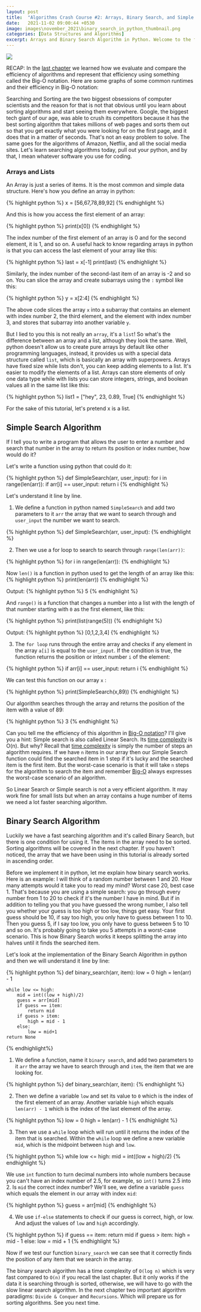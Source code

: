 ```yaml
---
layout: post
title:  "Algorithms Crash Course #2: Arrays, Binary Search, and Simple Search in Python"
date:   2021-11-02 09:00:44 +0530
image: images\november_2021\binary_search_in_python_thumbnail.png
categories: [Data Structures and Algorithms]
excerpt: Arrays and Binary Search Algorithm in Python. Welcome to the first second of Crash Course Algorithms.
---
```


<img src="\blog\images\november_2021\binary_search_in_python_thumbnail.png?raw=true">

RECAP: In the [last chapter][last-chapter] we learned how we evaluate and compare the efficiency of algorithms and represent that efficiency using something called the Big-O notation. Here are some graphs of some common runtimes and their efficiency in Big-O notation:

Searching and Sorting are the two biggest obsessions of computer scientists and the reason for that is not that obvious until you learn about sorting algorithms and start seeing them everywhere. Google, the biggest tech giant of our age, was able to crush its competitors because it has the best sorting algorithm that takes millions of web pages and sorts them out so that you get exactly what you were looking for on the first page, and it does that in a matter of seconds. That's not an easy problem to solve. The same goes for the algorithms of Amazon, Netflix, and all the social media sites. Let's learn searching algorithms today, pull out your python, and by that, I mean whatever software you use for coding.

### Arrays and Lists
An Array is just a series of items. It is the most common and simple data structure. Here's how you define an array in python:

{% highlight python %}
x = [56,67,78,89,92]
{% endhighlight %}

And this is how you access the first element of an array:

{% highlight python %}
print(x[0])
{% endhighlight %}

The index number of the first element of an array is 0 and for the second element, it is 1, and so on. A useful hack to know regarding arrays in python is that you can access the last element of your array like this:

{% highlight python %}
last = x[-1]
print(last)
{% endhighlight %}

Similarly, the index number of the second-last item of an array is -2 and so on. You can slice the array and create subarrays using the `:` symbol like this:

{% highlight python %}
y = x[2:4]
{% endhighlight %}

The above code slices the array `x` into a subarray that contains an element with index number 2, the third element, and the element with index number 3, and stores that subarray into another variable `y`.

But I lied to you this is not really an `array`, it's a `list`! So what's the difference between an array and a list, although they look the same. Well, python doesn't allow us to create pure arrays by default like other programming languages, instead, it provides us with a special data structure called `list`, which is basically an array with superpowers. Arrays have fixed size while lists don't, you can keep adding elements to a list. It's easier to modify the elements of a list. Arrays can store elements of only one data type while with lists you can store integers, strings, and boolean values all in the same list like this:

{% highlight python %}
list1 = ["hey", 23, 0.89, True]
{% endhighlight %}

For the sake of this tutorial, let's pretend x is a list.

## Simple Search Algorithm

If I tell you to write a program that allows the user to enter a number and search that number in the array to return its position or index number, how would do it?

Let's write a function using python that could do it:

{% highlight python %}
def SimpleSearch(arr, user_input):
	for i in range(len(arr)):
		if arr[i] == user_input:
			return i
{% endhighlight %}

Let's understand it line by line.

1. We define a function in python named `SimpleSearch` and add two parameters to it `arr` the array that we want to search through and `user_input` the number we want to search.

{% highlight python %}
def SimpleSearch(arr, user_input):
{% endhighlight %}

2. Then we use a for loop to search to search through `range(len(arr))`:

{% highlight python %}
for i in range(len(arr)):
{% endhighlight %}

Now `len()` is a function in python used to get the length of an array like this:
{% highlight python %}
print(len(arr))
{% endhighlight %}

Output:
{% highlight python %}
5
{% endhighlight %}

And `range()` is a function that changes a number into a list with the length of that number starting with `0` as the first element, like this:

{% highlight python %}
print(list(range(5)))
{% endhighlight %}

Output:
{% highlight python %}
[0,1,2,3,4]
{% endhighlight %}

3. The `for loop` runs through the entire array and checks if any element in the array `a[i]` is equal to the `user_input`. If the condition is true, the function returns the position or intext number `i` of the element:

{% highlight python %}
if arr[i] == user_input:
    return i
{% endhighlight %}

We can test this function on our array `x` :

{% highlight python %}
print(SimpleSearch(x,89))
{% endhighlight %}

Our algorithm searches through the array and returns the position of the item with a value of 89:

{% highlight python %}
3
{% endhighlight %}

Can you tell me the efficiency of this algorithm in [Big-O notation][last-chapter]? I'll give you a hint: Simple search is also called Linear Search. Its [time complexity][last-chapter] is O(n). But why? Recall that [time complexity][last-chapter] is simply the number of steps an algorithm requires. If we have `n` items in our array then our Simple Search function could find the searched item in 1 step if it's lucky and the searched item is the first item. But the worst-case scenario is that it will take `n` steps for the algorithm to search the item and remember [Big-O][last-chapter] always expresses the worst-case scenario of an algorithm.

So Linear Search or Simple search is not a very efficient algorithm. It may work fine for small lists but when an array contains a huge number of items we need a lot faster searching algorithm.

## Binary Search Algorithm

Luckily we have a fast searching algorithm and it's called Binary Search, but there is one condition for using it. The items in the array need to be sorted. Sorting algorithms will be covered in the next chapter. If you haven't noticed, the array that we have been using in this tutorial is already sorted in ascending order.

Before we implement it in python, let me explain how binary search works. Here is an example: I will think of a random number between 1 and 20. How many attempts would it take you to read my mind? Worst case 20, best case 1. That's because you are using a simple search: you go through every number from 1 to 20 to check if it's the number I have in mind. But if in addition to telling you that you have guessed the wrong number, I also tell you whether your guess is too high or too low, things get easy. Your first guess should be 10, if say too high, you only have to guess between 1 to 10. Then you guess 5, if I say too low, you only have to guess between 5 to 10 and so on. It's probably going to take you 5 attempts in a worst-case scenario. This is how Binary Search works it keeps splitting the array into halves until it finds the searched item.

Let's look at the implementation of the Binary Search Algorithm in python and then we will understand it line by line:

{% highlight python %}
def binary_search(arr, item):
	low = 0
	high = len(arr) - 1

	while low <= high:
		mid = int((low + high)/2)
		guess = arr[mid]
		if guess == item:
			return mid
		if guess > item:
			high = mid - 1
		else:
			low = mid+1
	return None
{% endhighlight%}

1. We define a function, name it `binary search`, and add two parameters to it `arr` the array we have to search through and `item`, the item that we are looking for.

{% highlight python %}
def binary_search(arr, item):
{% endhighlight %}

2. Then we define a variable `low` and set its value to `0` which is the index of the first element of an array. Another variable `high` which equals `len(arr) - 1` which is the index of the last element of the array.

{% highlight python %}
low = 0
high = len(arr) - 1
{% endhighlight %}

3. Then we use a `while` loop which will run until it returns the index of the item that is searched. Within the `while` loop we define a new variable `mid`, which is the midpoint between `high` and `low`.

{% highlight python %}
while low <= high:
	mid = int((low + high)/2)
{% endhighlight %}

We use `int` function to turn decimal numbers into whole numbers because you can't have an index number of 2.5, for example, so `int()` turns 2.5 into 2. Is `mid` the correct index number? We'll see, we define a variable `guess` which equals the element in our array with index `mid`:

{% highlight python %}
guess = arr[mid]
{% endhighlight %}

4. We use `if-else` statements to check if our guess is correct, high, or low. And adjust the values of `low` and `high` accordingly.

{% highlight python %}
if guess == item:
    return mid
if guess > item:
    high = mid - 1
else:
    low = mid + 1
{% endhighlight %}

Now if we test our function `binary_search` we can see that it correctly finds the position of any item that we search in the array.

The binary search algorithm has a time complexity of `O(log n)` which is very fast compared to `O(n)` if you recall the last chapter. But it only works if the data it is searching through is sorted, otherwise, we will have to go with the slow linear search algorithm. In the next chapter two important algorithm paradigms: `Divide & Conquer` and `Recursions`. Which will prepare us for sorting algorithms. See you next time.


[last-chapter]: https://avionmission.github.io/blog/time-complexity-simply-explained-algorithms-crash-course/




